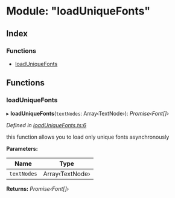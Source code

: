 
# Module: "loadUniqueFonts"

## Index

### Functions

* [loadUniqueFonts](_loaduniquefonts_.md#loaduniquefonts)

## Functions

###  loadUniqueFonts

▸ **loadUniqueFonts**(`textNodes`: Array‹TextNode›): *Promise‹Font[]›*

*Defined in [loadUniqueFonts.ts:6](https://github.com/figma-plugin-helper-functions/figma-plugin-helpers/blob/e65d5fd/src/helpers/loadUniqueFonts.ts#L6)*

this function allows you to load only unique fonts asynchronously

**Parameters:**

Name | Type |
------ | ------ |
`textNodes` | Array‹TextNode› |

**Returns:** *Promise‹Font[]›*
